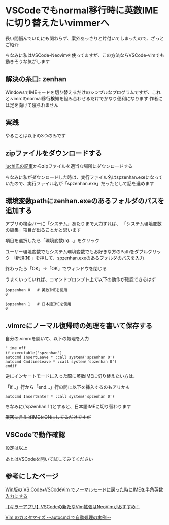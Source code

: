 # VSCodeでもnormal移行時に英数IMEに切り替えたいvimmerへ

長い間悩んでいたにも関わらず、案外あっさりと片付いてしまったので、ざっとご紹介

ちなみに私はVSCode-Neovimを使ってますが、この方法ならVSCode-vimでも動きそうな気がします


## 解決の糸口: zenhan
WindowsでIMEモードを切り替えるだけのシンプルなプログラムですが、これと.vimrcのnormal移行検知を組み合わせるだけでかなり便利になります
作者には足を向けて寝られません


## 実践
やることは以下の3つのみです


## zipファイルをダウンロードする
[iuchi氏の記事](https://qiita.com/iuchi/items/9ddcfb48063fc5ab626c)からzipファイルを適当な場所にダウンロードする

ちなみに私がダウンロードした時は、実行ファイル名はspzenhan.exeになっていたので、実行ファイル名が「spzenhan.exe」だったとして話を進めます


## 環境変数pathにzenhan.exeのあるフォルダのパスを追加する
アプリの検索バーに「システム」あたりまで入力すれば、
「システム環境変数の編集」項目が出ることかと思います

項目を選択したら「環境変数(n)...」をクリック

ユーザー環境変数でもシステム環境変数でもお好きな方のPathをダブルクリック
「新規(N)」を押して、spzenhan.exeのあるフォルダのパスを入力

終わったら「OK」→「OK」でウィンドウを閉じる


うまくいっていれば、コマンドプロンプト上で以下の動作が確認できるはず

```shell-session
$spzenhan 0   # 英数IMEを使用
0

$spzenhan 1   # 日本語IMEを使用
0
```

## .vimrcにノーマル復帰時の処理を書いて保存する

自分の.vimrcを開いて、以下の処理を入力

```shell-session
" ime off
if executable('spzenhan')
autocmd InsertLeave * :call system('spzenhan 0')
autocmd CmdlineLeave * :call system('spzenhan 0')
endif
```

逆にインサートモードに入った際に英数IMEに切り替えたい方は、

「if...」行から「end...」行の間に以下を挿入するのもアリかも

```shell-session
autocmd InsertEnter * :call system('spzenhan 0')
```

ちなみに('spzenhan 1')とすると、日本語IMEに切り替わります

~~厳密に言えばIMEをONにしてるだけですが~~

## VSCodeで動作確認

設定は以上

あとはVSCodeを開いて試してみてください


## 参考にしたページ
[Win版の VS Code+VSCodeVim でノーマルモードに戻った時にIMEを半角英数入力にする](https://qiita.com/iuchi/items/9ddcfb48063fc5ab626c)

[【キラーアプリ】VSCodeの新たなVim拡張はNeoVimがおすすめ！](https://wonwon-eater.com/vscode-nvim/#outline__4_1)

[Vim のカスタマイズ 〜autocmd で自動処理の実例〜](https://vimblog.hatenablog.com/entry/vimrc_autocmd_examples)